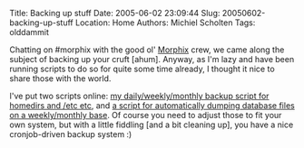 Title: Backing up stuff
Date: 2005-06-02 23:09:44
Slug: 20050602-backing-up-stuff
Location: Home
Authors: Michiel Scholten
Tags: olddammit

<p>Chatting on #morphix with the good ol' <a href="http://morphix.org">Morphix</a> crew, we came along the subject of backing up your cruft [ahum]. Anyway, as I'm lazy and have been running scripts to do so for quite some time already, I thought it nice to share those with the world.</p>

<p>I've put two scripts online: <a href="http://aquariusoft.org/page/linux/backup/">my daily/weekly/monthly backup script for homedirs and /etc etc</a>, and <a href="http://aquariusoft.org/page/linux/backup_db/">a script for automatically dumping database files on a weekly/monthly base</a>. Of course you need to adjust those to fit your own system, but with a little fiddling [and a bit cleaning up], you have a nice cronjob-driven backup system :)</p>